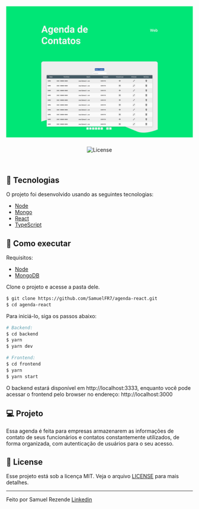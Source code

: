 <h1 align="center">
    <img alt="Letmeask" src=".github/cover.svg" />
</h1>

<p align="center">
  <img  src="https://img.shields.io/static/v1?label=license&message=MIT&color=00E676&labelColor=000000" alt="License">   
</p>

<br>

## 🧪 Tecnologias

O projeto foi desenvolvido usando as seguintes tecnologias: 

- [Node](https://nodejs.org)
- [Mongo](https://www.mongodb.com/)
- [React](https://reactjs.org)
- [TypeScript](https://www.typescriptlang.org/)

## 🚀 Como executar
Requisitos: 
- [Node](https://nodejs.org)
- [MongoDB](https://www.mongodb.com/)


Clone o projeto e acesse a pasta dele.

```bash
$ git clone https://github.com/SamuelFR7/agenda-react.git
$ cd agenda-react
```

Para iniciá-lo, siga os passos abaixo:
```bash
# Backend:
$ cd backend
$ yarn
$ yarn dev
```
```bash
# Frontend:
$ cd frontend
$ yarn 
$ yarn start
```
O backend estará disponível em http://localhost:3333, enquanto você pode acessar o frontend pelo browser no endereço: http://localhost:3000

## 💻 Projeto

Essa agenda é feita para empresas armazenarem as informações de contato de seus funcionários e contatos constantemente utilizados, de forma organizada, com autenticação de usuários para o seu acesso.

## 📝 License

Esse projeto está sob a licença MIT. Veja o arquivo [LICENSE](LICENSE) para mais detalhes.

---

Feito por Samuel Rezende [Linkedin](https://www.linkedin.com/in/samuel-ferreira-rezende-7bbbba206/)
